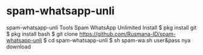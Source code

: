 # spam-whatsapp-unli
spam-whatsapp-unli Tools Spam WhatsApp Unlimited  Install $ pkg install git $ pkg install bash $ git clone https://github.com/Rusmana-ID/spam-whatsapp-unli $ cd spam-whatsapp-unli $ sh spam-wa.sh user&amp;pass nya download
